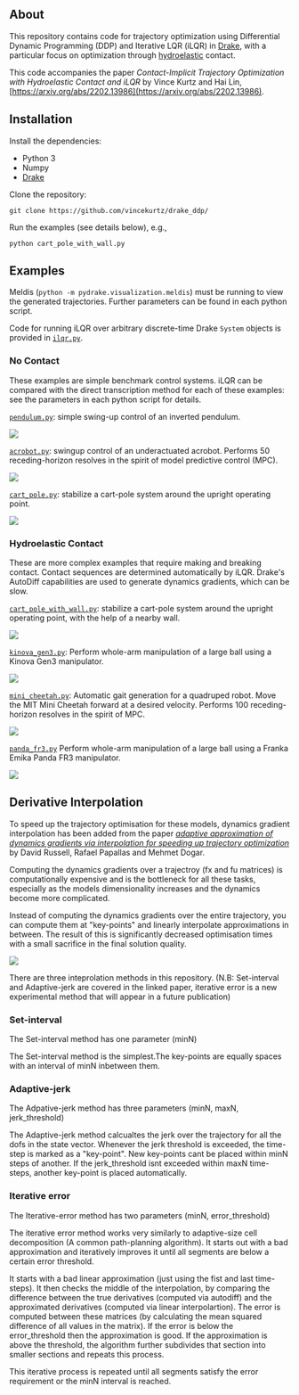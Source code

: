 ## About 

This repository contains code for trajectory optimization using Differential Dynamic Programming (DDP) 
and Iterative LQR (iLQR) in [Drake](https://drake.mit.edu/), with a particular focus on optimization
through [hydroelastic](https://drake.mit.edu/doxygen_cxx/group__hydroelastic__user__guide.html) contact. 

This code accompanies the paper *Contact-Implicit Trajectory Optimization with Hydroelastic Contact and iLQR*
by Vince Kurtz and Hai Lin, [https://arxiv.org/abs/2202.13986](https://arxiv.org/abs/2202.13986).

## Installation

Install the dependencies:
- Python 3
- Numpy
- [Drake](https://drake.mit.edu/installation.html)

Clone the repository:
```
git clone https://github.com/vincekurtz/drake_ddp/
```

Run the examples (see details below), e.g.,
```
python cart_pole_with_wall.py
```

## Examples

Meldis (`python -m pydrake.visualization.meldis`) must be running to view the generated trajectories. Further parameters can be found in each python script. 

Code for running iLQR over arbitrary discrete-time Drake `System` objects is provided in [`ilqr.py`](ilqr.py). 

### No Contact

These examples are simple benchmark control systems. iLQR can be compared with the direct transcription method for each of these examples: see the parameters in each python script for details. 

[`pendulum.py`](pendulum.py): simple swing-up control of an inverted pendulum.

![](images/pendulum.gif)

[`acrobot.py`](acrobot.py): swingup control of an underactuated acrobot. Performs 50 receding-horizon resolves in the spirit of model predictive control (MPC). 

![](images/acrobot.gif)

[`cart_pole.py`](cart_pole.py): stabilize a cart-pole system around the upright operating point. 

![](images/cart_pole.gif)

### Hydroelastic Contact

These are more complex examples that require making and breaking contact. Contact sequences are determined automatically by iLQR. Drake's AutoDiff capabilities are used to generate dynamics gradients, which can be slow.

[`cart_pole_with_wall.py`](cart_pole_with_wall.py): stabilize a cart-pole system around the upright operating point, with the help of a nearby wall.

![](images/cart_pole_with_wall.gif)

[`kinova_gen3.py`](kinova_gen3.py): Perform whole-arm manipulation of a large ball using a Kinova Gen3 manipulator. 

![](images/kinova.gif)

[`mini_cheetah.py`](mini_cheetah.py): Automatic gait generation for a quadruped robot. Move the MIT Mini Cheetah forward at a desired velocity. Performs 100 receding-horizon resolves in the spirit of MPC. 

![](images/mini_cheetah.gif)

[`panda_fr3.py`](panda_fr3.py) Perform whole-arm manipulation of a large ball using a Franka Emika Panda FR3 manipulator. 

![](images/panda.gif)

## Derivative Interpolation
To speed up the trajectory optimisation for these models, dynamics gradient interpolation has been added from the paper [*adaptive approximation of dynamics gradients via interpolation for speeding up trajectory optimization*](https://eprints.whiterose.ac.uk/197059/1/ICRA23_0389_FI.pdf) by David Russell, Rafael Papallas and Mehmet Dogar.

Computing the dynamics gradients over a trajectroy (fx and fu matrices) is computationally expensive and is the bottleneck for all these tasks, especially as the models dimensionality increases and the dynamics become more complicated.

Instead of computing the dynamics gradients over the entire trajectory, you can compute them at "key-points" and linearly interpolate approximations in between. The result of this is significantly decreased optimisation times with a small sacrifice in the final solution quality.

![](images/derivative_interpolation.png)

There are three inteprolation methods in this repository. (N.B: Set-interval and Adaptive-jerk are covered in the linked paper, iterative error is a new experimental method that will appear in a future publication)

### Set-interval
The Set-interval method has one parameter (minN)

The Set-interval method is the simplest.The key-points are equally spaces with an interval of minN inbetween them.

### Adaptive-jerk
The Adpative-jerk method has three parameters (minN, maxN, jerk_threshold)

The Adaptive-jerk method calcualtes the jerk over the trajectory for all the dofs in the state vector. Whenever the jerk threshold is exceeded, the time-step is marked as a "key-point".  New key-points cant be placed within minN steps of another. If the jerk_threshold isnt exceeded within maxN time-steps, another key-point is placed automatically.

### Iterative error
The Iterative-error method has two parameters (minN, error_threshold)

The iterative error method works very similarly to adaptive-size cell decomposition (A common path-planning algorithm). It starts out with a bad approximation and iteratively improves it until all segments are below a certain error threshold. 

It starts with a bad linear approximation (just using the fist and last time-steps). It then checks the middle of the interpolation, by comparing the difference between the true derivatives (computed via autodiff) and the approximated derivatives (computed via linear interpolartion). The error is computed between these matrices (by calculating the mean squared difference of all values in the matrix). If the error is below the error_threshold then the approximation is good. If the approximation is above the threshold, the algorithm further subdivides that section into smaller sections and repeats this process.

This iterative process is repeated until all segments satisfy the error requirement or the minN interval is reached.
